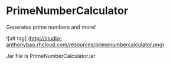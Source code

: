 # PrimeNumberCalculator
Generates prime numbers and more!

![alt tag] (http://studio-anthonybao.rhcloud.com/resources/primenumbercalculator.png)

Jar file is PrimeNumberCalculator.jar
